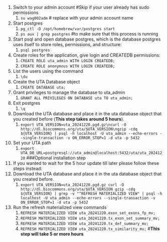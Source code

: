 1. Switch to your admin account #Skip if your user already has sudo permissions
   1. `su wag002adm` # replace with your admin account name
2. Start postgres
   1. `pg_ctl -D /opt/homebrew/var/postgres start`
   2. `ps aux | grep postgres` #to make sure that this process is running
3. Start psql and open database postgres, which is the database postgres uses itself to store roles, permissions, and structure:
   1. `psql postgres`
4. Create roles for the application, give login and CREATEDB permissions:
   1. `CREATE ROLE uta_admin WITH LOGIN CREATEDB;`
   2. `CREATE ROLE anonymous WITH LOGIN CREATEDB;`
5. List the users using the command
   1. `\du`
6. Create the UTA Database object
   1. `CREATE DATABASE uta;`
7. Grant privileges to manage the database to uta_admin
   1. `GRANT ALL PRIVILEGES ON DATABASE uta TO uta_admin;`
8. Exit postgres
   1. `\q`
9. Download the UTA database and place it in the uta database object that you created before (**This step takes around 5 hours**).
   1. `export UTA_VERSION=uta_20241220.pgd.gz\ncurl -O http://dl.biocommons.org/uta/$UTA_VERSION\ngzip -cdq ${UTA_VERSION} | psql -h localhost -U uta_admin --echo-errors --single-transaction -v ON_ERROR_STOP=1 -d uta -p 5432`
10. Set your UTA path
    1. `export UTA_DB_URL=postgresql://uta_admin@localhost:5432/uta/uta_20241220`
###Optional installation step
11. If you wanted to wait for the 5 hour update till later please follow these steps instead:
12. Download the UTA database and place it in the uta database object that you created before.
    1. `export UTA_VERSION=uta_20241220.pgd.gz
curl -O http://dl.biocommons.org/uta/$UTA_VERSION
gzip -cdq ${UTA_VERSION} | grep -v "^REFRESH MATERIALIZED VIEW" | psql -h localhost -U uta_admin --echo-errors --single-transaction -v ON_ERROR_STOP=1 -d uta -p 5432`
13. Run the refresh materialized view commands
    1. `REFRESH MATERIALIZED VIEW uta_20241220.exon_set_exons_fp_mv;`
    2. `REFRESH MATERIALIZED VIEW uta_20241220.tx_exon_set_summary_mv;`
    3. `REFRESH MATERIALIZED VIEW uta_20241220.tx_def_summary_mv;`
    4. `REFRESH MATERIALIZED VIEW uta_20241220.tx_similarity_mv;` #**This step will take 5 or more hours**
